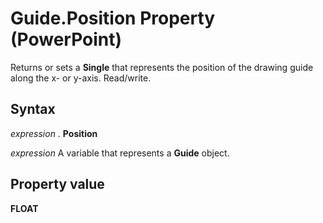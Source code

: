 
# Guide.Position Property (PowerPoint)

Returns or sets a  **Single** that represents the position of the drawing guide along the x- or y-axis. Read/write.


## Syntax

 _expression_ . **Position**

 _expression_ A variable that represents a **Guide** object.


## Property value

 **FLOAT**

